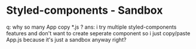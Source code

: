# Styled-components - Sandbox

q: why so many App copy \*.js ?
ans: i try multiple styled-components features and don't want to create seperate component
so i just copy/paste App.js because it's just a sandbox anyway right?
